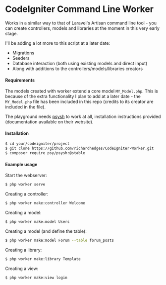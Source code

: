 # CodeIgniter Command Line Worker

Works in a similar way to that of Laravel's Artisan command line tool - you can create controllers, models and libraries at the moment in this very early stage.

I'll be adding a lot more to this script at a later date:
- Migrations
- Seeders
- Database interaction (both using existing models and direct input)
- Along with additions to the controllers/models/libraries creators

#### Requirements
The models created with worker extend a core model `MY_Model.php`. This is because of the extra functionality I plan to add at a later date - the `MY_Model.php` file has been included in this repo (credits to its creator are included in the file).

The playground needs [psysh](http://psysh.org/) to work at all, installation instructions provided (documentation available on their website).

#### Installation
```sh
$ cd your/codeigniter/project
$ git clone https://github.com/richardhedges/CodeIgniter-Worker.git
$ composer require psy/psysh:@stable
```

#### Example usage
Start the webserver:
```sh
$ php worker serve
```
Creating a controller:
```sh
$ php worker make:controller Welcome
```
Creating a model:
```sh
$ php worker make:model Users
```
Creating a model (and define the table):
```sh
$ php worker make:model Forum --table forum_posts
```
Creating a library:
```sh
$ php worker make:library Template
```
Creating a view:
```sh
$ php worker make:view login
```